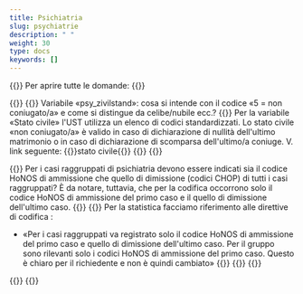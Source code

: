 ```yaml
---
title: Psichiatria 
slug: psychiatrie
description: " "
weight: 30
type: docs
keywords: []
---
```


{{<faqBlock>}}
Per aprire tutte le domande: {{<collapsibleGroupCommand groupId="psychiatrie">}}

{{<numberedList>}}
{{<listItem>}}
Variabile «psy_zivilstand»: cosa si intende con il codice «5 = non coniugato/a» e come si distingue da celibe/nubile ecc.?
{{<collapsibleBlock groupId="psychiatrie">}}
Per la variabile «Stato civile» l'UST utilizza un elenco di codici standardizzati. Lo stato civile «non coniugato/a» è valido in caso di dichiarazione di nullità dell'ultimo matrimonio o in caso di dichiarazione di scomparsa dell'ultimo/a coniuge. V. link seguente: {{<link url="https://www.bfs.admin.ch/bfs/it/home/statistiche/popolazione/effettivo-evoluzione/stato-civile.html" newTab="true">}}stato civile{{</link>}}
{{</collapsibleBlock>}}
{{</listItem>}}

{{<listItem>}}
Per i casi raggruppati di psichiatria devono essere indicati sia il codice HoNOS di ammissione che quello di dimissione (codici CHOP) di tutti i casi raggruppati? È da notare, tuttavia, che per la codifica occorrono solo il codice HoNOS di ammissione del primo caso e il quello di dimissione dell'ultimo caso.
{{<collapsibleBlock groupId="psychiatrie">}}
{{<markdown>}}
Per la statistica facciamo riferimento alle direttive di codifica :

- «Per i casi raggruppati va registrato solo il codice HoNOS di ammissione del primo caso e quello di dimissione dell'ultimo caso. Per il gruppo  sono rilevanti solo i codici HoNOS di ammissione del primo caso. Questo è chiaro per il richiedente  e non è quindi cambiato»
{{</markdown>}}
{{</collapsibleBlock>}}
{{</listItem>}}

{{</numberedList>}}
{{</faqBlock>}}
